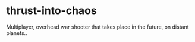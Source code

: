 # thrust-into-chaos
Multiplayer, overhead war shooter that takes place in the future, on distant planets..
